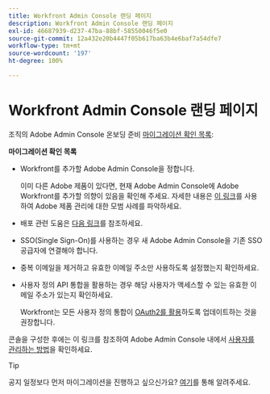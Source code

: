 ```yaml
---
title: Workfront Admin Console 랜딩 페이지
description: Workfront Admin Console 랜딩 페이지
exl-id: 46687939-d237-47ba-88bf-58550046f5e0
source-git-commit: 12a432e20b4447f05b617ba63b4e6baf7a54dfe7
workflow-type: tm+mt
source-wordcount: '197'
ht-degree: 100%

---
```


# Workfront Admin Console 랜딩 페이지

조직의 Adobe Admin Console 온보딩 준비 [마이그레이션 확인 목록](https://experienceleague.adobe.com/docs/workfront/using/administration-and-setup/admin-in-admin-console/prep-for-admin-console.html?lang=ko):

**마이그레이션 확인 목록**

* Workfront를 추가할 Adobe Admin Console을 정합니다.

  이미 다른 Adobe 제품이 있다면, 현재 Adobe Admin Console에 Adobe Workfront를 추가할 의향이 있음을 확인해 주세요. 자세한 내용은 [이 링크](https://helpx.adobe.com/kr/enterprise/using/admin-console.html)를 사용하여 Adobe 제품 관리에 대한 모범 사례를 파악하세요.

* 배포 관련 도움은 [다음 링크](https://helpx.adobe.com/kr/enterprise/using/deployment-planning.html)를 참조하세요.
* SSO(Single Sign-On)를 사용하는 경우 새 Adobe Admin Console을 기존 SSO 공급자에 연결해야 합니다.
* 중복 이메일을 제거하고 유효한 이메일 주소만 사용하도록 설정했는지 확인하세요.
* 사용자 정의 API 통합을 활용하는 경우 해당 사용자가 액세스할 수 있는 유효한 이메일 주소가 있는지 확인하세요.

  Workfront는 모든 사용자 정의 통합이 [OAuth2를 활용](https://experienceleague.adobe.com/docs/workfront/using/administration-and-setup/configure-integrations/create-oauth-application.html?lang=ko)하도록 업데이트하는 것을 권장합니다.

콘솔을 구성한 후에는 이 링크를 참조하여 Adobe Admin Console 내에서 [사용자를 관리하는 방법](https://experienceleague.adobe.com/docs/workfront/using/administration-and-setup/add-users/create-manage-users/admin-console.html?lang=ko)을 확인하세요.

>[!TIP]
>
>공지 일정보다 먼저 마이그레이션을 진행하고 싶으신가요? [여기](https://workfront.az1.qualtrics.com/jfe/form/SV_9T5LuHf05JUOPAi)를 통해 알려주세요.